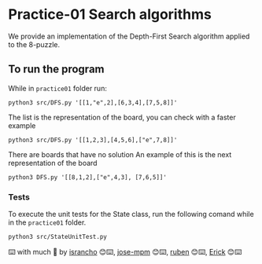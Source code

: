 # Practice-01 Search algorithms

We provide an implementation of the Depth-First Search
algorithm applied to the 8-puzzle.

## To run the program

While in `practice01` folder run: 

```shell
python3 src/DFS.py '[[1,"e",2],[6,3,4],[7,5,8]]'
```

The list is the representation of the board,
you can check with a faster example

```shell
python3 src/DFS.py '[[1,2,3],[4,5,6],["e",7,8]]'
```

There are boards that have no solution
An example of this is the next representation of the board

```shell
python3 DFS.py '[[8,1,2],["e",4,3], [7,6,5]]'
```


### Tests

To execute the unit tests for the State class, run the following comand
while in the `practice01` folder.

```shell
python3 src/StateUnitTest.py
``` 

⌨️ with much :purple_heart: by [israncho](https://github.com/israncho) 😊⌨️,  [jose-mpm](https://github.com/Jose-MPM) 😊⌨️,  [ruben](https://github.com/Jose-MPM) 😊⌨️,  [Erick](https://github.com/Jose-MPM) 😊⌨️	